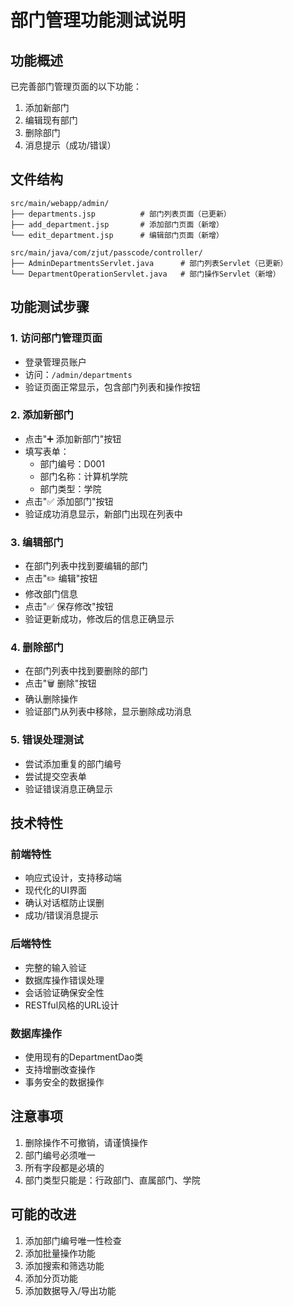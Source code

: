# 部门管理功能测试说明

## 功能概述
已完善部门管理页面的以下功能：
1. 添加新部门
2. 编辑现有部门
3. 删除部门
4. 消息提示（成功/错误）

## 文件结构
```
src/main/webapp/admin/
├── departments.jsp          # 部门列表页面（已更新）
├── add_department.jsp       # 添加部门页面（新增）
└── edit_department.jsp      # 编辑部门页面（新增）

src/main/java/com/zjut/passcode/controller/
├── AdminDepartmentsServlet.java      # 部门列表Servlet（已更新）
└── DepartmentOperationServlet.java   # 部门操作Servlet（新增）
```

## 功能测试步骤

### 1. 访问部门管理页面
- 登录管理员账户
- 访问：`/admin/departments`
- 验证页面正常显示，包含部门列表和操作按钮

### 2. 添加新部门
- 点击"➕ 添加新部门"按钮
- 填写表单：
  - 部门编号：D001
  - 部门名称：计算机学院
  - 部门类型：学院
- 点击"✅ 添加部门"按钮
- 验证成功消息显示，新部门出现在列表中

### 3. 编辑部门
- 在部门列表中找到要编辑的部门
- 点击"✏️ 编辑"按钮
- 修改部门信息
- 点击"✅ 保存修改"按钮
- 验证更新成功，修改后的信息正确显示

### 4. 删除部门
- 在部门列表中找到要删除的部门
- 点击"🗑️ 删除"按钮
- 确认删除操作
- 验证部门从列表中移除，显示删除成功消息

### 5. 错误处理测试
- 尝试添加重复的部门编号
- 尝试提交空表单
- 验证错误消息正确显示

## 技术特性

### 前端特性
- 响应式设计，支持移动端
- 现代化的UI界面
- 确认对话框防止误删
- 成功/错误消息提示

### 后端特性
- 完整的输入验证
- 数据库操作错误处理
- 会话验证确保安全性
- RESTful风格的URL设计

### 数据库操作
- 使用现有的DepartmentDao类
- 支持增删改查操作
- 事务安全的数据操作

## 注意事项
1. 删除操作不可撤销，请谨慎操作
2. 部门编号必须唯一
3. 所有字段都是必填的
4. 部门类型只能是：行政部门、直属部门、学院

## 可能的改进
1. 添加部门编号唯一性检查
2. 添加批量操作功能
3. 添加搜索和筛选功能
4. 添加分页功能
5. 添加数据导入/导出功能 